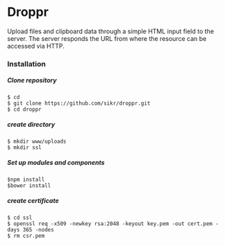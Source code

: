 # Droppr
Upload files and clipboard data through a simple HTML input field to the server.
The server responds the URL from where the resource can be accessed via HTTP.

### Installation

##### Clone repository
    $ cd
    $ git clone https://github.com/sikr/droppr.git
    $ cd droppr

##### create directory
    $ mkdir www/uploads
    $ mkdir ssl

##### Set up modules and components
    $npm install
    $bower install

##### create certificate
    $ cd ssl
    $ openssl req -x509 -newkey rsa:2048 -keyout key.pem -out cert.pem -days 365 -nodes
    $ rm csr.pem
